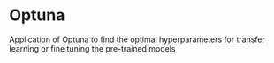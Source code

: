 # Optuna
Application of Optuna to find the optimal hyperparameters for transfer learning or fine tuning the pre-trained models
